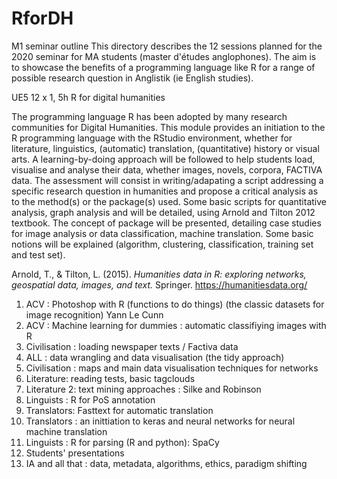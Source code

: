 # RforDH
M1 seminar outline 
This directory describes the 12 sessions planned for the 2020 seminar for MA students (master d'études anglophones). The aim is to showcase the benefits of a programming language like R for a range of possible research question in Anglistik (ie English studies).

UE5 12 x 1, 5h R for digital humanities 


The programming language R has been adopted by many research communities for Digital Humanities. This module provides an initiation to the R programming language with the RStudio environment, whether for literature, linguistics, (automatic) translation, (quantitative) history or visual arts. A learning-by-doing approach will be followed to help students load, visualise and analyse their data, whether images, novels, corpora, FACTIVA data.
The assessment will consist in writing/adapating a script addressing a specific research question in humanities and propose a critical analysis as to the method(s) or the package(s) used.
Some basic scripts for quantitative analysis, graph analysis and will be detailed, using Arnold and Tilton 2012 textbook. The concept of package will be presented, detailing case studies for image analysis or data classification, machine translation. 
Some basic notions will be explained (algorithm, clustering, classification, training set and test set).


Arnold, T., & Tilton, L. (2015). *Humanities data in R: exploring networks, geospatial data, images, and text.* Springer.
https://humanitiesdata.org/


1. ACV : Photoshop with R (functions to do things) (the classic datasets for image recognition) Yann Le Cunn
2. ACV : Machine learning for dummies : automatic classifiying images with R 
3. Civilisation : loading newspaper texts / Factiva data 
4. ALL : data wrangling and data visualisation (the tidy approach)
4. Civilisation : maps and main data visualisation techniques for networks
5. Literature: reading tests, basic tagclouds
6. Literature 2: text mining approaches : Silke and Robinson
7. Linguists : R for PoS annotation
8. Translators: Fasttext for automatic translation
9. Translators : an inittiation to keras and neural networks for neural machine translation
10. Linguists : R for parsing (R and python): SpaCy 
11. Students' presentations 
12. IA and all that : data, metadata, algorithms, ethics, paradigm shifting



